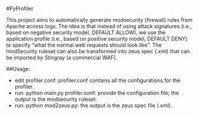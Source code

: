 #PyProfiler

This project aims to automatically generate modsecurity (firewall) rules from Apache access logs. The idea is that instead of using attack signatures (i.e., based on negative security model, DEFAULT ALLOW), we use the application profile (i.e., based on positive security model, DEFAULT DENY) to specify "what the normal web requests should look like". The modSecurity ruleset can also be transformed into zeus spec (.xml) that can be imported by Stingray (a commercial WAF). 

##Usage:

* edit profiler.conf: profiler.conf contains all the configurations for the profiler. 
* run: python main.py profiler.conf: provide the configuration file; the output is the modsecurity ruleset.
* run: python mod2zeus.py: the output is the zeus spec file (.xml).



